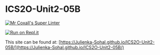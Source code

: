 # ICS2O-Unit2-05B

[![Mr Coxall's Super Linter](https://github.com/Julienka-Sohal/ICS2O-Unit2-05B/workflows/Mr%20Coxall's%20Super%20Linter/badge.svg)](https://github.com/Julienka-Sohal/ICS2O-Unit2-05B/actions/)

[![Run on Repl.it](https://repl.it/badge/github/Julienka-Sohal/ICS2O-Unit2-05B)](https://repl.it/github/Julienka-Sohal/V)

This site can be found at: [https://Julienka-Sohal.github.io/ICS2O-Unit2-05B/](https://Julienka-Sohal.github.io/ICS2O-Unit2-05B/)
